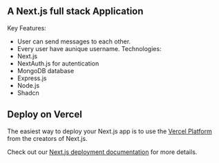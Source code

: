 
## A Next.js full stack Application

Key Features:
* User can send messages to each other.
* Every user have aunique username.
Technologies:
* Next.js
* NextAuth.js for autentication
* MongoDB database
* Express.js
* Node.js
* Shadcn



## Deploy on Vercel

The easiest way to deploy your Next.js app is to use the [Vercel Platform](https://vercel.com/new?utm_medium=default-template&filter=next.js&utm_source=create-next-app&utm_campaign=create-next-app-readme) from the creators of Next.js.

Check out our [Next.js deployment documentation](https://nextjs.org/docs/deployment) for more details.
